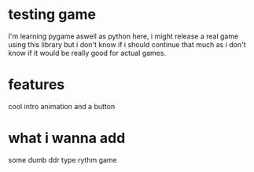 # testing game
I'm learning pygame aswell as python here, i might release a real game using this library but i don't know if i should continue that much as i don't know if it would be really good for actual games.

# features
cool intro animation and a button

# what i wanna add
some dumb ddr type rythm game
